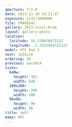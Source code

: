 ```yaml
---
aperture: f/2.0
date: 2013-11-30 14:21:47
exposure: 2131/1000000
file: IMAG0241
gallery: 2013-visit-bram
layout: gallery-photo
location:
  latitude: 56.339076972222
  longitude: -2.7852954722222
model: HTC One S
next: 1d1bcc0
ordering: 20
previous: aace0c4
sizes:
  640w:
    height: 361
    width: 640
  200x200:
    height: 200
    width: 200
  96x96:
    height: 96
    width: 96
title: null
make: HTC
---
```

